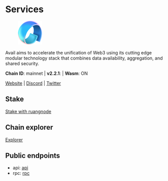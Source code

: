 # Services

<figure><img src="https://raw.githubusercontent.com/ruangnode/cosmos-images/main/logos/avail.png" alt=""><figcaption></figcaption></figure>

Avail aims to accelerate the unification of Web3 using its cutting edge modular technology stack that combines data availability, aggregation, and shared security.

**Chain ID**: mainnet | **v2.2.1**:  | **Wasm**: ON

[Website](https://www.availproject.org/) | [Discord](https://discord.gg/PeUxFxuf) | [Twitter](https://x.com/AvailProject)

## Stake

[Stake with ruangnode](https://www.availspace.app/)
## Chain explorer
[Explorer](https://explorer.avail.so/)

## Public endpoints

* api: [api]()
* rpc: [rpc]()
